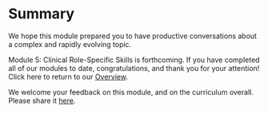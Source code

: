 # Summary

We hope this module prepared you to have productive conversations about a complex and rapidly evolving topic.

Module 5: Clinical Role-Specific Skills is forthcoming. If you have completed all of our modules to date, congratulations, and thank you for your attention! Click here to return to our [Overview](https://curriculum.covidstudentresponse.org/).

We welcome your feedback on this module, and on the curriculum overall. Please share it [here](https://docs.google.com/forms/d/e/1FAIpQLSdZGYWkx5AVaYUIxCwvQmI75Vu6jVOHkinhDHr_XbrQq4WMTg/viewform).

